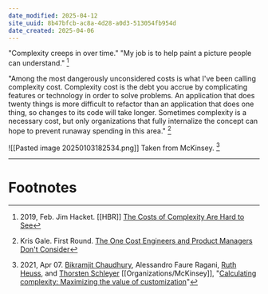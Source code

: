 ```yaml
---
date_modified: 2025-04-12
site_uuid: 8b47bfcb-ac8a-4d28-a0d3-513054fb954d
date_created: 2025-04-06
---
```


"Complexity creeps in over time." "My job is to help paint a picture people can understand." [^7dd6d8] 

"Among the most dangerously unconsidered costs is what I've been calling complexity cost. Complexity cost is the debt you accrue by complicating features or technology in order to solve problems. An application that does twenty things is more difficult to refactor than an application that does one thing, so changes to its code will take longer. Sometimes complexity is a necessary cost, but only organizations that fully internalize the concept can hope to prevent runaway spending in this area." [^b38daa]

![[Pasted image 20250103182534.png]]
Taken from McKinsey. [^e8c7da]




***
# Footnotes
[^7dd6d8]: 2019, Feb. Jim Hacket. [[HBR]] [The Costs of Complexity Are Hard to See](https://hbr.org/2019/01/the-costs-of-complexity-are-hard-to-see)
[^b38daa]: Kris Gale. First Round. [The One Cost Engineers and Product Managers Don't Consider](https://review.firstround.com/the-one-cost-engineers-and-product-managers-dont-consider/)
[^e8c7da]: 2021, Apr 07. [Bikramjit Chaudhury](https://www.mckinsey.com/our-people/bikramjit-chaudhury), Alessandro Faure Ragani, [Ruth Heuss](https://www.mckinsey.com/our-people/ruth-heuss), and [Thorsten Schleyer](https://www.mckinsey.com/our-people/thorsten-schleyer) [[Organizations/McKinsey]], "[Calculating complexity: Maximizing the value of customization](https://www.mckinsey.com/capabilities/operations/our-insights/calculating-complexity-maximizing-the-value-of-customization)"